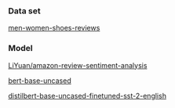 ### Data set

[men-women-shoes-reviews](https://www.kaggle.com/datasets/daishinkan002/men-women-shoes-reviews/data)

### Model

[LiYuan/amazon-review-sentiment-analysis](https://huggingface.co/LiYuan/amazon-review-sentiment-analysis)

[bert-base-uncased](https://huggingface.co/bert-base-uncased)

[distilbert-base-uncased-finetuned-sst-2-english](https://huggingface.co/distilbert-base-uncased-finetuned-sst-2-english)
